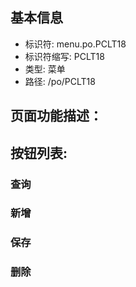 
## 基本信息

- 标识符: menu.po.PCLT18
- 标识符缩写: PCLT18
- 类型: 菜单
- 路径: /po/PCLT18

## 页面功能描述：





## 按钮列表:


### 查询



### 新增



### 保存



### 删除


